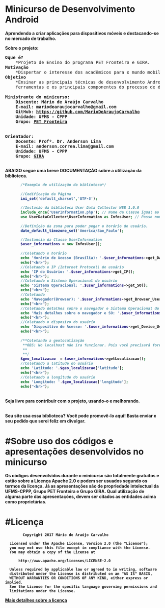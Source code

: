 # Minicurso de Desenvolvimento Android
<strong>Aprendendo a criar aplicações para dispositivos móveis e destacando-se no mercado de trabalho.</strong>

<b>Sobre o projeto:</b>

<pre>
<b>Oque é?</b>
	*Projeto de Ensino do programa PET Fronteira e GIRA.
<b>Motivação</b>
	*Dispertar o interesse dos acadêmicos para o mundo mobile (Lado Android da Força ).
<b>Objetivo</b>
	*Ensinar as principais técnicas de desenvolvimento Android, apresentando as 
	ferramentas e os principais componentes do processo de desenvolvimento de um aplicativo.

<b>Ministrante do minicurso:
	Discente: Mário de Araújo Carvalho
	E-mail: mariodearaujocarvalho@gmail.com
	GitHub: <a href="https://github.com/MarioDeAraujoCarvalho" target="_blank">https://github.com/MarioDeAraujoCarvalho</a>
	Unidade: UFMS - CPPP
	Grupo: <a href="http://pet.nerdsdafronteira.com/" target="_blank">PET Fronteira</a>
<b>

<b>Orientador:
	Docente: Profº. Dr. Anderson Lima
	E-mail: anderson.correa.lima@gmail.com
	Unidade: UFMS - CPPP
	Grupo: <a href="#" target="_blank">GIRA</a>
<b> 
</pre>

<b>ABAIXO segue uma breve DOCUMENTAÇÃO sobre a utilização da biblioteca.</b>

 ```php
		/*Exemplo de utilização da biblioteca*/
	
		//Codificação da Página
		ini_set('default_charset','UTF-8');
		
		//Inclusão da biblioteca User Data Collector WEB 1.0.0
		include_once('UserInformation.php'); // Nome da Classe igual ao nome do arquivo!
		use UserDataCollector\UserInformation as InfosUser; // Posso nomear como bem entender ao usar namespace
		
		//Definição da zona para poder pegar o horário do usuário.
		date_default_timezone_set('America/Sao_Paulo');

		//Instancia da Classe UserInformation
		$user_informations = new InfosUser();
		
		//Coletando o horário
		echo 'Horário de Acesso (Brasília): '.$user_informations->get_Data_Horario();
		echo("<br>");
		//Coletando o IP (Internet Protocol) do usuário
		echo 'IP do Usuário: '.$user_informations->get_IP();
		echo("<br>");
		//Coletando o Sistema Operacional do usuário
		echo 'Sistema Operacional: '.$user_informations->get_SO();
		echo("<br>");
		//Coletando
		echo 'Navegador(Browser): '.$user_informations->get_Browser_User();
		echo("<br>");
		//Coletando detalhes sobre o navegador e Sistema Operacional do usuário
		echo 'Mais detalhes sobre o navegador e SO: '.$user_informations->getMaisDetalhesUserAndBrowser();
		echo("<br>");
		//Coletando o disposivo do usuário
		echo 'Dispositivo de Acesso: '.$user_informations->get_Device_User();
		echo("<br>");
		
		/**Coletando a geolocalização
		 **OBS: No localhost não ira funcionar. Pois você precisará fornecer um IP conectado na WEB.
		 **
		 **/
		$geo_localizacao  = $user_informations->getLocalizacao();
		//Coletando a latitude do usuário
		echo 'Latitude: '.$geo_localizacao['latitude'];
		echo("<br>");
		//Coletando a longitude do usuário
		echo 'Longitude: '.$geo_localizacao['longitude'];
		echo("<br>");
  ```
  
  </br>
  <b>Seja livre para contribuir com o projeto, usando-o e melhorando.</b>
  </br>
  </br>

<b>Seu site usa essa biblioteca? Você pode promovê-lo aqui! Basta enviar o seu pedido que serei feliz em divulgar.</b>

#Sobre uso dos códigos e apresentações desenvolvidos no minicurso
===================
Os códigos desenvolvidos durante o minicurso são totalmente 
gratuitos e estão sobre a Licença Apache 2.0 e podem ser usuados segundo os termos da licença.
Já as apresentações são de propriedade intelectual da UFMS-CPPP, Grupo PET Fronteira e Grupo GIRA. Qual utilização de 
alguma parte das apresentações, devem ser citados as entidades acima como proprietárias.
<br>

#Licença
===================
``` 
        Copyright 2017 Mário de Araújo Carvalho
 
  Licensed under the Apache License, Version 2.0 (the "License");
  you may not use this file except in compliance with the License.
  You may obtain a copy of the License at
 
      http://www.apache.org/licenses/LICENSE-2.0
 
  Unless required by applicable law or agreed to in writing, software
  distributed under the License is distributed on an "AS IS" BASIS,
  WITHOUT WARRANTIES OR CONDITIONS OF ANY KIND, either express or implied.
  See the License for the specific language governing permissions and
  limitations under the License.

````

<a href="https://github.com/MarioDeAraujoCarvalho/MiniCursoAndroid/blob/master/LICENSE" target="_blank">Mais detalhes sobre a licença</a>
